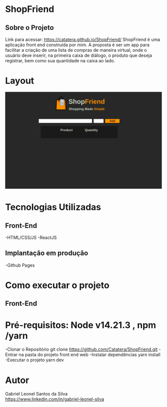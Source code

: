 # ShopFriend

## Sobre o Projeto
Link para acessar: https://catatera.github.io/ShopFriend/
ShopFriend é uma aplicação front end construída por mim. A proposta é ser um app para facilitar a criação de uma lista de compras de maneira virtual, onde o usuário deve inserir, na primeira caixa de diálogo, o produto que deseja registrar, bem como sua quantidade na caixa ao lado.

# Layout
![Web](https://github.com/Catatera/ShopFriend/blob/main/docs/assets/layoutShopFriend.png)
# Tecnologias Utilizadas

## Front-End

-HTML/CSS/JS
-ReactJS

## Implantação em produção

-Github Pages

# Como executar o projeto

## Front-End

# Pré-requisitos: Node v14.21.3 , npm  /yarn
-Clonar o Repositório
git clone https://github.com/Catatera/ShopFriend.git
-Entrar na pasta do projeto front end web
-Instalar dependências
yarn install
-Executar o projeto
yarn dev

# Autor

Gabriel Leonel Santos da Silva  
https://www.linkedin.com/in/gabriel-leonel-silva

